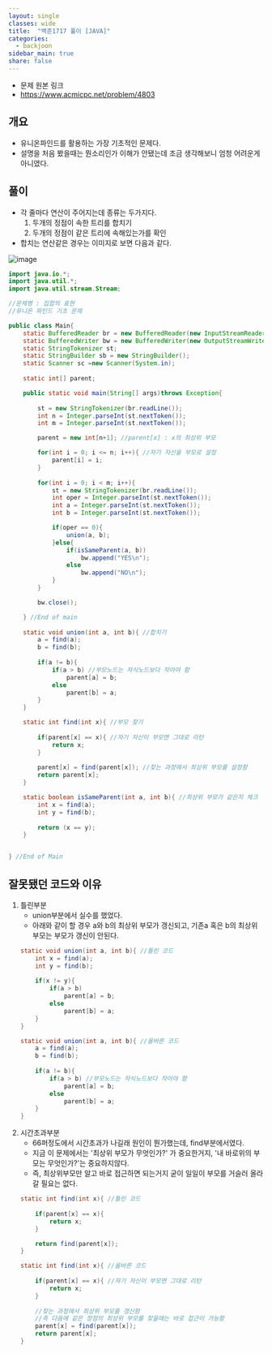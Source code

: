 ```yaml
---
layout: single
classes: wide
title:  "백준1717 풀이 [JAVA]"
categories:
  - backjoon
sidebar_main: true
share: false
---
```

- 문제 원본 링크
- https://www.acmicpc.net/problem/4803

## 개요
- 유니온파인드를 활용하는 가장 기초적인 문제다.
- 설명을 처음 봤을때는 뭔소리인가 이해가 안됐는데 조금 생각해보니 엄청 어려운게 아니였다.
## 풀이
- 각 줄마다 연산이 주어지는데 종류는 두가지다.
  1. 두개의 정점이 속한 트리를 합치기
  2. 두개의 정점이 같은 트리에 속해있는가를 확인
- 합치는 연산같은 경우는 이미지로 보면 다음과 같다.

![image](https://user-images.githubusercontent.com/84609913/224339230-0584e1d9-5e89-44ba-adec-c1b6b8ee1c08.png)

```java
import java.io.*;
import java.util.*;
import java.util.stream.Stream;

//문제명 : 집합의 표현
//유니온 파인드 기초 문제

public class Main{
    static BufferedReader br = new BufferedReader(new InputStreamReader(System.in));
    static BufferedWriter bw = new BufferedWriter(new OutputStreamWriter(System.out));
    static StringTokenizer st;
    static StringBuilder sb = new StringBuilder();
    static Scanner sc =new Scanner(System.in);
    
    static int[] parent;

    public static void main(String[] args)throws Exception{
    	
        st = new StringTokenizer(br.readLine());
        int n = Integer.parseInt(st.nextToken());
        int m = Integer.parseInt(st.nextToken());

        parent = new int[n+1]; //parent[x] : x의 최상위 부모

        for(int i = 0; i <= n; i++){ //자기 자신을 부모로 설정
            parent[i] = i;
        }
        
        for(int i = 0; i < m; i++){
            st = new StringTokenizer(br.readLine());
            int oper = Integer.parseInt(st.nextToken());
            int a = Integer.parseInt(st.nextToken());
            int b = Integer.parseInt(st.nextToken());

            if(oper == 0){
                union(a, b);
            }else{
                if(isSameParent(a, b))
                    bw.append("YES\n");
                else
                	bw.append("NO\n");
            }
        }

        bw.close();

    } //End of main
    
    static void union(int a, int b){ //합치기
        a = find(a);
        b = find(b);
        
        if(a != b){
            if(a > b) //부모노드는 자식노드보다 작아야 함
                parent[a] = b;
            else 
                parent[b] = a;
        }
    }

    static int find(int x){ //부모 찾기
        
        if(parent[x] == x){ //자기 자신이 부모면 그대로 리턴
            return x;
        }
        
        parent[x] = find(parent[x]); //찾는 과정에서 최상위 부모를 설정함
        return parent[x];
    }

    static boolean isSameParent(int a, int b){ //최상위 부모가 같은지 체크
        int x = find(a);
        int y = find(b);
        
        return (x == y);
    }


} //End of Main
```

## 잘못됐던 코드와 이유
1. 틀린부분
   - union부분에서 실수를 했었다.
   - 아래와 같이 할 경우 a와 b의 최상위 부모가 갱신되고, 기존a 혹은 b의 최상위 부모는 부모가 갱신이 안된다.
    ```java
    static void union(int a, int b){ //틀린 코드
        int x = find(a);
        int y = find(b);
        
        if(x != y){
            if(a > b) 
                parent[a] = b;
            else 
                parent[b] = a;
        }
    }
    
    static void union(int a, int b){ //올바른 코드
        a = find(a);
        b = find(b);
        
        if(a != b){
            if(a > b) //부모노드는 자식노드보다 작아야 함
                parent[a] = b;
            else 
                parent[b] = a;
        }
    }
    ```
2. 시간초과부분
   - 66퍼정도에서 시간초과가 나길래 원인이 뭔가했는데, find부분에서였다.
   - 지금 이 문제에서는 '최상위 부모가 무엇인가?' 가 중요한거지, '내 바로위의 부모는 무엇인가?'는 중요하지않다.
   - 즉, 최상위부모만 알고 바로 접근하면 되는거지 굳이 일일이 부모를 거슬러 올라갈 필요는 없다.
    ```java
    static int find(int x){ //틀린 코드
        
        if(parent[x] == x){
            return x;
        }

        return find(parent[x]);
    }

    static int find(int x){ //올바른 코드
        
        if(parent[x] == x){ //자기 자신이 부모면 그대로 리턴
            return x;
        }
        
        //찾는 과정에서 최상위 부모를 갱신함
        //즉 다음에 같은 정점의 최상위 부모를 찾을때는 바로 접근이 가능함
        parent[x] = find(parent[x]); 
        return parent[x];
    }
    ```